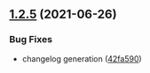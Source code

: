 ## [1.2.5](https://github.com/denisstasyev/rollup-plugin-inline-code/compare/v1.2.4...v1.2.5) (2021-06-26)


### Bug Fixes

* changelog generation ([42fa590](https://github.com/denisstasyev/rollup-plugin-inline-code/commit/42fa590da5afc7937636e1da9ef2f63a65439d3d))

